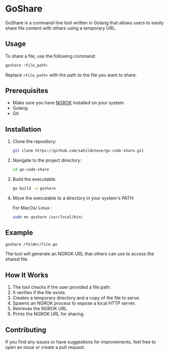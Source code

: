 # GoShare

GoShare is a command-line tool written in Golang that allows users to easily share file content with others using a temporary URL.

## Usage

To share a file, use the following command:

```bash
goshare <file_path>
```

Replace `<file_path>` with the path to the file you want to share.

## Prerequisites

- Make sure you have [NGROK](https://ngrok.com/) installed on your system.
- Golang
- Git 

## Installation

1. Clone the repository:

   ```bash
   git clone https://github.com/sahildotexe/go-code-share.git
   ```

2. Navigate to the project directory:

   ```bash
   cd go-code-share
   ```

3. Build the executable:

   ```bash
   go build -o goshare
   ```

4. Move the executable to a directory in your system's PATH:
   
   For MacOs/ Linux :
   
   ```bash
   sudo mv goshare /usr/local/bin/
   ```

## Example

```bash
goshare /folder/file.go
```

The tool will generate an NGROK URL that others can use to access the shared file.

## How It Works

1. The tool checks if the user provided a file path.
2. It verifies if the file exists.
3. Creates a temporary directory and a copy of the file to serve.
4. Spawns an NGROK process to expose a local HTTP server.
5. Retrieves the NGROK URL.
6. Prints the NGROK URL for sharing.

## Contributing

If you find any issues or have suggestions for improvements, feel free to open an issue or create a pull request.
